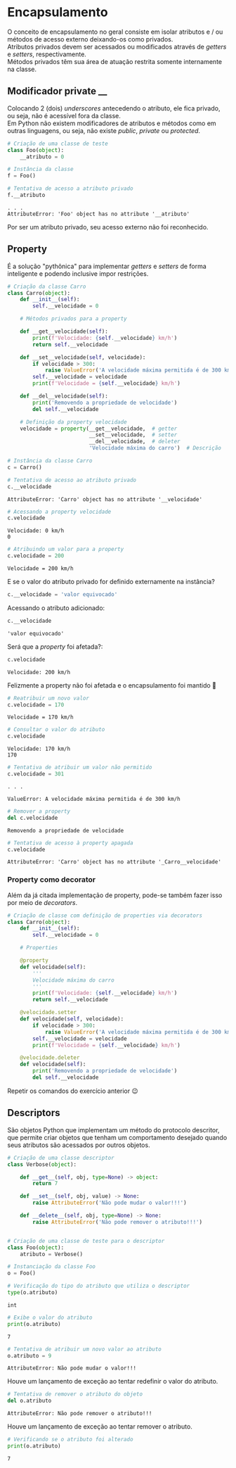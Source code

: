 # Encapsulamento

O conceito de encapsulamento no geral consiste em isolar atributos e / ou
métodos de acesso externo deixando-os como privados.  
Atributos privados devem ser acessados ou modificados através de *getters* e
*setters*, respectivamente.  
Métodos privados têm sua área de atuação restrita somente internamente na
classe.

## Modificador private __

Colocando 2 (dois) *underscores* antecedendo o atributo, ele fica privado, ou
seja, não é acessível fora da classe.  
Em Python não existem modificadores de atributos e métodos como em outras
linguagens, ou seja, não existe *public*, *private* ou *protected*.  
  
```python
# Criação de uma classe de teste
class Foo(object):
    __atributo = 0

# Instância da classe
f = Foo()

# Tentativa de acesso a atributo privado
f.__atributo
```

```
. . .
AttributeError: 'Foo' object has no attribute '__atributo'
```

Por ser um atributo privado, seu acesso externo não foi reconhecido.

## Property

É a solução "pythônica" para implementar *getters* e *setters* de forma
inteligente e podendo inclusive impor restrições.  
  
```python
# Criação da classe Carro
class Carro(object):
    def __init__(self):
        self.__velocidade = 0

    # Métodos privados para a property

    def __get__velocidade(self):
        print(f'Velocidade: {self.__velocidade} km/h')
        return self.__velocidade

    def __set__velocidade(self, velocidade):
        if velocidade > 300:
            raise ValueError('A velocidade máxima permitida é de 300 km/h')        
        self.__velocidade = velocidade
        print(f'Velocidade = {self.__velocidade} km/h')

    def __del__velocidade(self):
        print('Removendo a propriedade de velocidade')
        del self.__velocidade

    # Definição da property velocidade
    velocidade = property(__get__velocidade,  # getter
                          __set__velocidade,  # setter
                          __del__velocidade,  # deleter
                          'Velocidade máxima do carro')  # Descrição

# Instância da classe Carro
c = Carro()

# Tentativa de acesso ao atributo privado
c.__velocidade
```

```
AttributeError: 'Carro' object has no attribute '__velocidade'
```

```python
# Acessando a property velocidade
c.velocidade
```

```
Velocidade: 0 km/h
0
```

```python
# Atribuindo um valor para a property
c.velocidade = 200
```

```
Velocidade = 200 km/h
```

E se o valor do atributo privado for definido externamente na instância?

```python
c.__velocidade = 'valor equivocado'
```

Acessando o atributo adicionado:

```python
c.__velocidade
```

```
'valor equivocado'
```

Será que a *property* foi afetada?:

```python
c.velocidade
```

```
Velocidade: 200 km/h
```

Felizmente a property não foi afetada e o encapsulamento foi mantido 🙂

```python
# Reatribuir um novo valor
c.velocidade = 170
```

```
Velocidade = 170 km/h
```

```python
# Consultar o valor do atributo
c.velocidade
```

```
Velocidade: 170 km/h
170    
```

```python
# Tentativa de atribuir um valor não permitido
c.velocidade = 301
```

```
. . .

ValueError: A velocidade máxima permitida é de 300 km/h
```

```python
# Remover a property
del c.velocidade
```

```
Removendo a propriedade de velocidade
```

```python
# Tentativa de acesso à property apagada
c.velocidade
```

```
AttributeError: 'Carro' object has no attribute '_Carro__velocidade'
```

### Property como decorator

Além da já citada implementação de property, pode-se também fazer isso por
meio de *decorators*.  

```python
# Criação de classe com definição de properties via decorators
class Carro(object):
    def __init__(self):
        self.__velocidade = 0

    # Properties    

    @property 
    def velocidade(self):
        '''
        Velocidade máxima do carro
        '''
        print(f'Velocidade: {self.__velocidade} km/h')
        return self.__velocidade

    @velocidade.setter    
    def velocidade(self, velocidade):
        if velocidade > 300:
            raise ValueError('A velocidade máxima permitida é de 300 km/h')        
        self.__velocidade = velocidade
        print(f'Velocidade = {self.__velocidade} km/h')

    @velocidade.deleter   
    def velocidade(self):
        print('Removendo a propriedade de velocidade')
        del self.__velocidade
```

Repetir os comandos do exercício anterior 😉

## Descriptors

São objetos Python que implementam um método do protocolo descritor, que
permite criar objetos que tenham um comportamento desejado quando seus
atributos são acessados por outros objetos.

```python
# Criação de uma classe descriptor
class Verbose(object):

    def __get__(self, obj, type=None) -> object:
        return 7

    def __set__(self, obj, value) -> None:
        raise AttributeError('Não pode mudar o valor!!!')

    def __delete__(self, obj, type=None) -> None:
        raise AttributeError('Não pode remover o atributo!!!')


# Criação de uma classe de teste para o descriptor
class Foo(object):
    atributo = Verbose()

# Instanciação da classe Foo
o = Foo()

# Verificação do tipo do atributo que utiliza o descriptor
type(o.atributo)                             
```

```
int
```

```python
# Exibe o valor do atributo
print(o.atributo)                            
```

```
7
```

```python
# Tentativa de atribuir um novo valor ao atributo
o.atributo = 9
```

```
AttributeError: Não pode mudar o valor!!!
```

Houve um lançamento de exceção ao tentar redefinir o valor do atributo.  

```python
# Tentativa de remover o atributo do objeto
del o.atributo
```

```
AttributeError: Não pode remover o atributo!!!
```

Houve um lançamento de exceção ao tentar remover o atributo.

```python
# Verificando se o atributo foi alterado
print(o.atributo)
```

```
7
```
